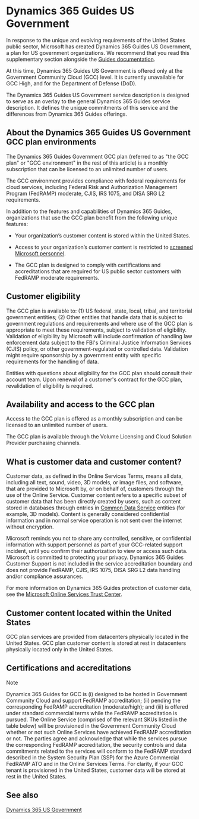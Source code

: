 

# Dynamics 365 Guides US Government

In response to the unique and evolving requirements of the United States public sector, Microsoft has created Dynamics 365 Guides US Government, a plan for US government 
organizations. We recommend that you read this supplementary section alongside the [Guides documentation](https://docs.microsoft.com/dynamics365/mixed-reality/guides/).

At this time, Dynamics 365 Guides US Government is offered only at the Government Community Cloud (GCC) level. It is currently unavailable for GCC High, and for the Department of Defense (DoD).  

The Dynamics 365 Guides US Government service description is designed to serve as an overlay to the general Dynamics 365 Guides service description. It defines the unique commitments of this service and the differences from Dynamics 365 Guides offerings.

## About the Dynamics 365 Guides US Government GCC plan environments

The Dynamics 365 Guides Government GCC plan (referred to as "the GCC plan" or "GCC environment" in the rest of this article) is a monthly subscription that can be licensed to an unlimited number of users.

The GCC environment provides compliance with federal requirements for cloud services, including Federal Risk and Authorization Management Program (FedRAMP) moderate, CJIS, IRS 1075, and DISA SRG L2 requirements.

In addition to the features and capabilities of Dynamics 365 Guides, organizations that use the GCC plan benefit from the following unique features:

- Your organization’s customer content is stored within the United States.

- Access to your organization’s customer content is restricted to [screened Microsoft personnel](https://docs.microsoft.com/power-platform/admin/microsoft-dynamics-365-government#restricted-data-access-by-administrators).

- The GCC plan is designed to comply with certifications and accreditations that are required for US public sector customers with FedRAMP moderate requirements.

## Customer eligibility

The GCC plan is available to: (1) US federal, state, local, tribal, and territorial government entities; (2) Other entities that handle data that is 
subject to government regulations and requirements and where use of the GCC plan is appropriate to meet these requirements, subject to validation of eligibility. Validation of eligibility by Microsoft will include confirmation of handling law enforcement data subject to the FBI's Criminal Justice Information Services (CJIS) policy, or other government-regulated or controlled data. Validation might require sponsorship by a government entity with specific requirements for the handling of data.

Entities with questions about eligibility for the GCC plan should consult their account team. Upon renewal of a customer's contract for the GCC plan, revalidation of eligibility is required.

## Availability and access to the GCC plan

Access to the GCC plan is offered as a monthly subscription and can be licensed to an unlimited number of users.

The GCC plan is available through the Volume Licensing and Cloud Solution Provider purchasing channels. 

## What is customer data and customer content?

Customer data, as defined in the Online Services Terms, means all data, including all text, sound, video, 3D models, or image files, and software, that are provided to 
Microsoft by, or on behalf of, customers through the use of the Online Service. Customer content refers to a specific subset of customer data that has been directly 
created by users, such as content stored in databases through entries in [Common Data Service](https://docs.microsoft.com/powerapps/maker/common-data-service/data-platform-intro) entities (for example, 3D models). Content is generally considered 
confidential information and in normal service operation is not sent over the internet without encryption.

Microsoft reminds you not to share any controlled, sensitive, or confidential information with support personnel as part of your GCC-related support 
incident, until you confirm their authorization to view or access such data. Microsoft is committed to protecting your privacy. Dynamics 365 Guides Customer Support 
is not included in the service accreditation boundary and does not provide FedRAMP, CJIS, IRS 1075, DISA SRG L2 data handling and/or compliance assurances.

For more information on Dynamics 365 Guides protection of customer data, see the [Microsoft Online Services Trust Center](https://www.microsoft.com/en-us/trust-center/product-overview). 

## Customer content located within the United States

GCC plan services are provided from datacenters physically located in the United States. GCC plan customer content is stored at rest in datacenters physically located 
only in the United States.

## Certifications and accreditations

> [!NOTE]
> Dynamics 365 Guides for GCC is (i) designed to be hosted in Government Community Cloud and support FedRAMP
accreditation; (ii) pending the corresponding FedRAMP accreditation (moderate/high); and (iii) is offered under standard commercial terms while the FedRAMP accreditation 
is pursued. The Online Service (comprised of the relevant SKUs listed in the table below) will be provisioned in the Government Community Cloud whether or not such Online 
Services have achieved FedRAMP accreditation or not. The parties agree and acknowledge that while the services pursue the corresponding FedRAMP accreditation, the security 
controls and data commitments related to the services will conform to the FedRAMP standard described in the System Security Plan (SSP) for the Azure Commercial FedRAMP ATO 
and in the Online Services Terms. For clarity, if your GCC tenant is provisioned in the United States, customer data will be stored at rest in the United States. 

## See also

[Dynamics 365 US Government](https://docs.microsoft.com/power-platform/admin/microsoft-dynamics-365-government)
